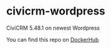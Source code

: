 # civicrm-wordpress
CiviCRM 5.48.1 on newest Wordpress

You can find this repo on [DockerHub](https://hub.docker.com/r/mslsystems/civicrm-wordpress)


